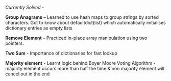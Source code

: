 *Currently Solved* - 

**Group Anagrams** – Learned to use hash maps to group strings by sorted characters. Got to know about defaultdict(list) which automatically initialises dictionary entries as empty lists

**Remove Element** – Practiced in-place array manipulation using two pointers.

**Two Sum** - Importance of dictionaries for fast lookup

**Majority element** - Learnt logic behind Boyer Moore Voting Algorithm - majority element occurs more than half the time & non majority element will cancel out in the end
